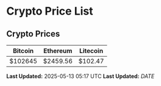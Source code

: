 # Crypto Price List

## Crypto Prices
| Bitcoin | Ethereum | Litecoin |
| ------- | -------- | -------- |
| $102645 | $2459.56 | $102.47 |
**Last Updated:** 2025-05-13 05:17 UTC
**Last Updated:** $DATE$
